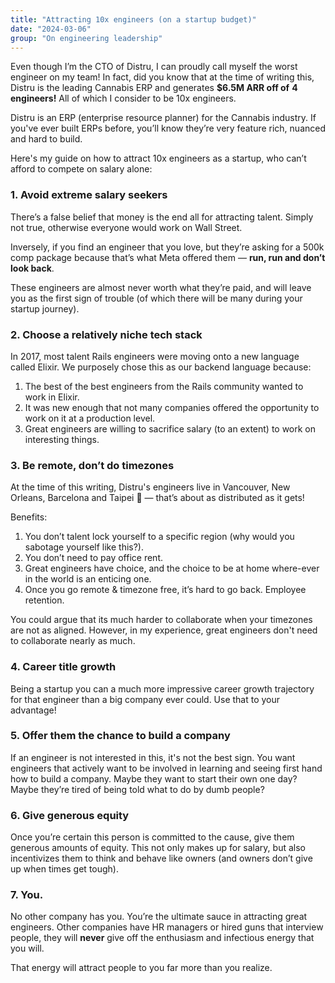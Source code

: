 ```yaml
---
title: "Attracting 10x engineers (on a startup budget)"
date: "2024-03-06"
group: "On engineering leadership"
---
```


Even though I’m the CTO of Distru, I can proudly call myself the worst engineer on my team! In fact, did you know that at the time of writing this, Distru is the leading Cannabis ERP and generates **$6.5M ARR off of** **4 engineers!** All of which I consider to be 10x engineers.

Distru is an ERP (enterprise resource planner) for the Cannabis industry. If you've ever built ERPs before, you’ll know they’re very feature rich, nuanced and hard to build.

Here's my guide on how to attract 10x engineers as a startup, who can’t afford to compete on salary alone:

### 1. Avoid extreme salary seekers

There’s a false belief that money is the end all for attracting talent. Simply not true, otherwise everyone would work on Wall Street.

Inversely, if you find an engineer that you love, but they’re asking for a 500k comp package because that’s what Meta offered them — **run, run and don’t look back**.

These engineers are almost never worth what they’re paid, and will leave you as the first sign of trouble (of which there will be many during your startup journey).

### 2. Choose a relatively niche tech stack

In 2017, most talent Rails engineers were moving onto a new language called Elixir. We purposely chose this as our backend language because:

1. The best of the best engineers from the Rails community wanted to work in Elixir.
2. It was new enough that not many companies offered the opportunity to work on it at a production level.
3. Great engineers are willing to sacrifice salary (to an extent) to work on interesting things.

### 3. Be remote, don’t do timezones

At the time of this writing, Distru's engineers live in Vancouver, New Orleans, Barcelona and Taipei 🤯 — that’s about as distributed as it gets!

Benefits:
1. You don’t talent lock yourself to a specific region (why would you sabotage yourself like this?).
2. You don’t need to pay office rent.
3. Great engineers have choice, and the choice to be at home where-ever in the world is an enticing one.
4. Once you go remote & timezone free, it’s hard to go back. Employee retention.

You could argue that its much harder to collaborate when your timezones are not as aligned. However, in my experience, great engineers don't need to collaborate nearly as much.

### 4. Career title growth

Being a startup you can a much more impressive career growth trajectory for that engineer than a big company ever could. Use that to your advantage!

### 5. Offer them the chance to build a company

If an engineer is not interested in this, it's not the best sign. You want engineers that actively want to be involved in learning and seeing first hand how to build a company. Maybe they want to start their own one day? Maybe they’re tired of being told what to do by dumb people?

### 6. Give generous equity

Once you’re certain this person is committed to the cause, give them generous amounts of equity. This not only makes up for salary, but also incentivizes them to think and behave like owners (and owners don’t give up when times get tough).

### 7. You.

No other company has you. You’re the ultimate sauce in attracting great engineers. Other companies have HR managers or hired guns that interview people, they will **never** give off the enthusiasm and infectious energy that you will.

That energy will attract people to you far more than you realize.
